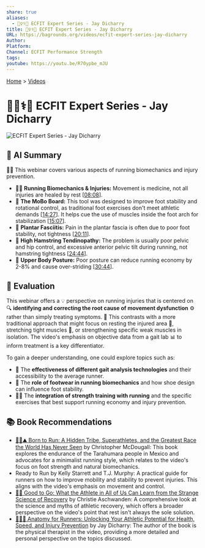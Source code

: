 ```yaml
---
share: true
aliases:
  - 🏃‍♀️⚕️💪 ECFIT Expert Series - Jay Dicharry
title: 🏃‍♀️⚕️💪 ECFIT Expert Series - Jay Dicharry
URL: https://bagrounds.org/videos/ecfit-expert-series-jay-dicharry
Author:
Platform:
Channel: ECFIT Performance Strength
tags:
youtube: https://youtu.be/R70ypbe_mJU
---
```

[Home](../index.md) > [Videos](./index.md)  
# 🏃‍♀️⚕️💪 ECFIT Expert Series - Jay Dicharry  
![ECFIT Expert Series - Jay Dicharry](https://youtu.be/R70ypbe_mJU)  
  
## 🤖 AI Summary  
🏃‍♂️ This webinar covers various aspects of running biomechanics and injury prevention.  
  
* 🏃‍♀️ **Running Biomechanics & Injuries:** Movement is medicine, not all injuries are healed by rest \[[08:08](http://www.youtube.com/watch?v=R70ypbe_mJU&t=488)].  
* 🦶 **The MoBo Board:** This tool was designed to improve foot stability and rotational control, as traditional foot exercises don't meet athletic demands \[[14:27](http://www.youtube.com/watch?v=R70ypbe_mJU&t=867)]. It helps cue the use of muscles inside the foot arch for stabilization \[[15:07](http://www.youtube.com/watch?v=R70ypbe_mJU&t=907)].  
* 🤕 **Plantar Fasciitis:** Pain in the plantar fascia is often due to poor foot stability, not tightness \[[20:11](http://www.youtube.com/watch?v=R70ypbe_mJU&t=1211)].  
* 🦵 **High Hamstring Tendinopathy:** The problem is usually poor pelvic and hip control, and excessive anterior pelvic tilt during running, not hamstring tightness \[[24:44](http://www.youtube.com/watch?v=R70ypbe_mJU&t=1484)].  
* 🧍 **Upper Body Posture:** Poor posture can reduce running economy by 2-8% and cause over-striding \[[30:44](http://www.youtube.com/watch?v=R70ypbe_mJU&t=1844)].  
  
## 🤔 Evaluation  
This webinar offers a 💡 perspective on running injuries that is centered on 🔍 **identifying and correcting the root cause of movement dysfunction** ⚙️ rather than simply treating symptoms. 🏥 This contrasts with a more traditional approach that might focus on resting the injured area 🛌, stretching tight muscles 💪, or strengthening specific weak muscles in isolation. The video's emphasis on objective data from a gait lab 📊 to inform treatment is a key differentiator.  
  
To gain a deeper understanding, one could explore topics such as:  
* 🧪 The **effectiveness of different gait analysis technologies** and their accessibility to the average runner.  
* 👟 The **role of footwear in running biomechanics** and how shoe design can influence foot stability.  
* 🏋️‍♀️ The **integration of strength training with running** and the specific exercises that best support running economy and injury prevention.  
  
## 📚 Book Recommendations  
* [🏃‍♂️⛰️ Born to Run: A Hidden Tribe, Superathletes, and the Greatest Race the World Has Never Seen](../books/born-to-run-a-hidden-tribe-superathletes-and-the-greatest-race-the-world-has-never-seen.md) by Christopher McDougall: This book explores the endurance of the Tarahumara people in Mexico and advocates for a minimalist running style, which relates to the video's focus on foot strength and natural biomechanics.  
* Ready to Run by Kelly Starrett and T.J. Murphy: A practical guide for runners on how to improve mobility and stability to prevent injuries. This aligns with the video's emphasis on movement and control.  
* [💪🧪 Good to Go: What the Athlete in All of Us Can Learn from the Strange Science of Recovery](../books/good-to-go-what-the-athlete-in-all-of-us-can-learn-from-the-strange-science-of-recovery.md) by Christie Aschwanden: A comprehensive look at the science and myths of athletic recovery, which offers a broader perspective on the video's point that rest isn't always the sole solution.  
* [🏃‍♀️🦴 Anatomy for Runners: Unlocking Your Athletic Potential for Health, Speed, and Injury Prevention](../books/anatomy-for-runners-unlocking-your-athletic-potential-for-health-speed-and-injury-prevention.md) by Jay Dicharry: The author of the book is the physical therapist in the video, providing a more detailed and personal perspective on the topics discussed.